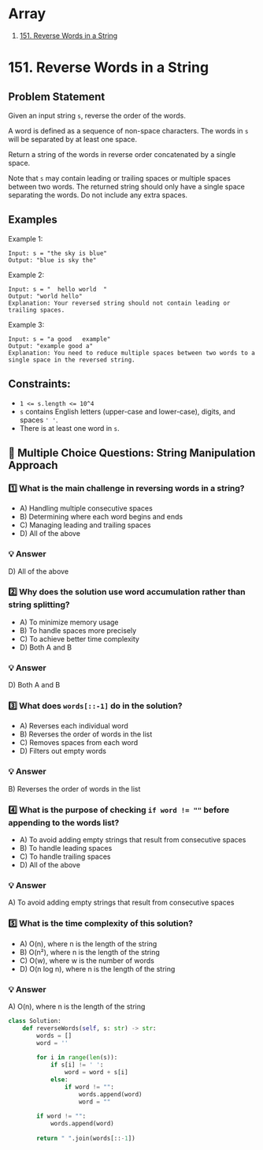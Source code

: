 # Array

1. [151. Reverse Words in a String](#-151-reverse-words-in-a-string)

# 151. Reverse Words in a String

## Problem Statement
Given an input string `s`, reverse the order of the words.

A word is defined as a sequence of non-space characters. The words in `s` will be separated by at least one space.

Return a string of the words in reverse order concatenated by a single space.

Note that `s` may contain leading or trailing spaces or multiple spaces between two words. The returned string should only have a single space separating the words. Do not include any extra spaces.

## Examples

Example 1:
```
Input: s = "the sky is blue"
Output: "blue is sky the"
```

Example 2:
```
Input: s = "  hello world  "
Output: "world hello"
Explanation: Your reversed string should not contain leading or trailing spaces.
```

Example 3:
```
Input: s = "a good   example"
Output: "example good a"
Explanation: You need to reduce multiple spaces between two words to a single space in the reversed string.
```

## Constraints:
* `1 <= s.length <= 10^4`
* `s` contains English letters (upper-case and lower-case), digits, and spaces `' '`.
* There is at least one word in `s`.

## 📌 Multiple Choice Questions: String Manipulation Approach

### 1️⃣ What is the main challenge in reversing words in a string?
* A) Handling multiple consecutive spaces
* B) Determining where each word begins and ends
* C) Managing leading and trailing spaces
* D) All of the above

### 💡 Answer
D) All of the above

### 2️⃣ Why does the solution use word accumulation rather than string splitting?
* A) To minimize memory usage
* B) To handle spaces more precisely
* C) To achieve better time complexity
* D) Both A and B

### 💡 Answer
D) Both A and B

### 3️⃣ What does `words[::-1]` do in the solution?
* A) Reverses each individual word
* B) Reverses the order of words in the list
* C) Removes spaces from each word
* D) Filters out empty words

### 💡 Answer
B) Reverses the order of words in the list

### 4️⃣ What is the purpose of checking `if word != ""` before appending to the words list?
* A) To avoid adding empty strings that result from consecutive spaces
* B) To handle leading spaces
* C) To handle trailing spaces
* D) All of the above

### 💡 Answer
A) To avoid adding empty strings that result from consecutive spaces

### 5️⃣ What is the time complexity of this solution?
* A) O(n), where n is the length of the string
* B) O(n²), where n is the length of the string
* C) O(w), where w is the number of words
* D) O(n log n), where n is the length of the string

### 💡 Answer
A) O(n), where n is the length of the string

```python
class Solution:
    def reverseWords(self, s: str) -> str:
        words = []
        word = ''
        
        for i in range(len(s)):
            if s[i] != ' ':
                word = word + s[i]
            else:
                if word != "":
                    words.append(word)
                    word = ""
        
        if word != "":
            words.append(word)
        
        return " ".join(words[::-1])
```

